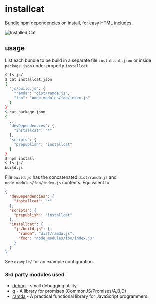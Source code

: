 # installcat
Bundle npm dependencies on install, for easy HTML includes.

![Installed Cat](http://www.magic4walls.com/wp-content/uploads/2014/03/cat-box-ben-torode-cute-lovely-kitten-animal-floor-wallpaper-.jpg)

## usage
List each bundle to be build in a separate file `installcat.json` or inside `package.json`
under property `installcat`

```sh
$ ls js/
$ cat installcat.json
{
  "js/build.js": {
    "ramda": "dist/ramda.js",
    "foo": "node_modules/foo/index.js"
  }
}
$ cat package.json
{
  ...
  "devDependencies": {
    "installcat": "*"
  },
  "scripts": {
    "prepublish": "installcat"
  }
}
$ npm install
$ ls js/
build.js
```
File `build.js` has the concatenated `dist/ramda.js` and `node_modules/foo/index.js` contents.
Equivalent to

```json
{
  "devDependencies": {
    "installcat": "*"
  },
  "scripts": {
    "prepublish": "installcat"
  },
  "installcat": {
    "js/build.js": {
      "ramda": "dist/ramda.js",
      "foo": "node_modules/foo/index.js"
    }
  }
}
```
See `example/` for an example configuration.

### 3rd party modules used

- [debug](https://github.com/visionmedia/debug) - small debugging utility
- [q](https://github.com/kriskowal/q) - A library for promises (CommonJS/Promises/A,B,D)
- [ramda](https://www.github.com/ramda/ramda) - A practical functional library for JavaScript programmers.

